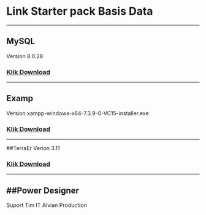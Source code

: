 # **Link Starter pack Basis Data**
--------------------
## MySQL
Version 8.0.28
### [Klik Download](https://downloads.mysql.com/archives/installer/)
------
## Examp
Version xampp-windows-x64-7.3.9-0-VC15-installer.exe
### [Klik Download](https://sourceforge.net/projects/xampp/files/XAMPP%20Windows/7.3.9/)
-------
##TerraEr 
Verion 3.11
### [Klik Download](https://github.com/rterrabh/TerraER/releases/tag/TerraER3.11)
--------
##Power Designer
-------------------------------
Suport Tim IT Alvian Production

